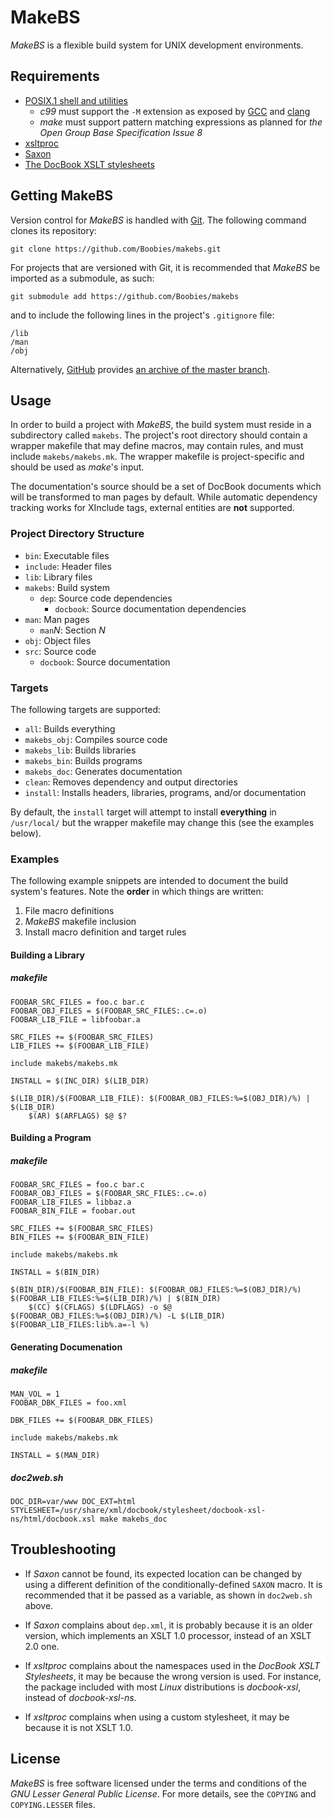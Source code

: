 MakeBS
======

*MakeBS* is a flexible build system for UNIX development environments.

Requirements
------------

* [POSIX.1 shell and utilities](http://pubs.opengroup.org/onlinepubs/9699919799/idx/xcu.html)
    * *c99* must support the `-M` extension as exposed by [GCC](https://gcc.gnu.org/) and [clang](http://clang.llvm.org/)
    * *make* must support pattern matching expressions as planned for *the Open Group Base Specification Issue 8*
* [xsltproc](http://xmlsoft.org/XSLT/xsltproc2.html)
* [Saxon](http://www.saxonica.com/welcome/welcome.xml)
* [The DocBook XSLT stylesheets](https://github.com/docbook/xslt10-stylesheets/releases)

Getting MakeBS
--------------

Version control for *MakeBS* is handled with [Git](http://git-scm.com/). The following command clones its repository:

    git clone https://github.com/Boobies/makebs.git

For projects that are versioned with Git, it is recommended that *MakeBS* be imported as a submodule, as such:

    git submodule add https://github.com/Boobies/makebs

and to include the following lines in the project's `.gitignore` file:

    /lib
    /man
    /obj

Alternatively, [GitHub](https://github.com/) provides [an archive of the master branch](https://github.com/Boobies/makebs/archive/master.zip).

Usage
-----

In order to build a project with *MakeBS*, the build system must reside in a subdirectory called `makebs`. The project's root directory should contain a
wrapper makefile that may define macros, may contain rules, and must include `makebs/makebs.mk`. The wrapper makefile is project-specific and should be used as
*make*'s input.

The documentation's source should be a set of DocBook documents which will be transformed to man pages by default. While automatic dependency tracking works
for XInclude tags, external entities are **not** supported.

### Project Directory Structure

* `bin`: Executable files
* `include`: Header files
* `lib`: Library files
* `makebs`: Build system
    * `dep`: Source code dependencies
        * `docbook`: Source documentation dependencies
* `man`: Man pages
    * `man`_N_: Section _N_
* `obj`: Object files
* `src`: Source code
    * `docbook`: Source documentation

### Targets

The following targets are supported:

* `all`: Builds everything
* `makebs_obj`: Compiles source code
* `makebs_lib`: Builds libraries
* `makebs_bin`: Builds programs
* `makebs_doc`: Generates documentation
* `clean`: Removes dependency and output directories
* `install`: Installs headers, libraries, programs, and/or documentation

By default, the `install` target will attempt to install **everything** in `/usr/local/` but the wrapper makefile may change this (see the examples below).

### Examples

The following example snippets are intended to document the build system's features. Note the **order** in which things are written:

1. File macro definitions
2. *MakeBS* makefile inclusion
3. Install macro definition and target rules

#### Building a Library

##### makefile

    FOOBAR_SRC_FILES = foo.c bar.c
    FOOBAR_OBJ_FILES = $(FOOBAR_SRC_FILES:.c=.o)
    FOOBAR_LIB_FILE = libfoobar.a

    SRC_FILES += $(FOOBAR_SRC_FILES)
    LIB_FILES += $(FOOBAR_LIB_FILE)

    include makebs/makebs.mk

    INSTALL = $(INC_DIR) $(LIB_DIR)

    $(LIB_DIR)/$(FOOBAR_LIB_FILE): $(FOOBAR_OBJ_FILES:%=$(OBJ_DIR)/%) | $(LIB_DIR)
    	$(AR) $(ARFLAGS) $@ $?

#### Building a Program

##### makefile

    FOOBAR_SRC_FILES = foo.c bar.c
    FOOBAR_OBJ_FILES = $(FOOBAR_SRC_FILES:.c=.o)
    FOOBAR_LIB_FILES = libbaz.a
    FOOBAR_BIN_FILE = foobar.out

    SRC_FILES += $(FOOBAR_SRC_FILES)
    BIN_FILES += $(FOOBAR_BIN_FILE)

    include makebs/makebs.mk

    INSTALL = $(BIN_DIR)

    $(BIN_DIR)/$(FOOBAR_BIN_FILE): $(FOOBAR_OBJ_FILES:%=$(OBJ_DIR)/%) $(FOOBAR_LIB_FILES:%=$(LIB_DIR)/%) | $(BIN_DIR)
    	$(CC) $(CFLAGS) $(LDFLAGS) -o $@ $(FOOBAR_OBJ_FILES:%=$(OBJ_DIR)/%) -L $(LIB_DIR) $(FOOBAR_LIB_FILES:lib%.a=-l %)

#### Generating Documenation

##### makefile

    MAN_VOL = 1
    FOOBAR_DBK_FILES = foo.xml

    DBK_FILES += $(FOOBAR_DBK_FILES)

    include makebs/makebs.mk

    INSTALL = $(MAN_DIR)

##### doc2web.sh

    DOC_DIR=var/www DOC_EXT=html STYLESHEET=/usr/share/xml/docbook/stylesheet/docbook-xsl-ns/html/docbook.xsl make makebs_doc

Troubleshooting
---------------

*   If *Saxon* cannot be found, its expected location can be changed by using a different definition of the conditionally-defined `SAXON` macro. It is
    recommended that it be passed as a variable, as shown in `doc2web.sh` above.

*   If *Saxon* complains about `dep.xml`, it is probably because it is an older version, which implements an XSLT 1.0 processor, instead of an XSLT 2.0 one.

*   If *xsltproc* complains about the namespaces used in the *DocBook XSLT Stylesheets*, it may be because the wrong version is used. For instance, the package
    included with most *Linux* distributions is *docbook-xsl*, instead of *docbook-xsl-ns*.

*   If *xsltproc* complains when using a custom stylesheet, it may be because it is not XSLT 1.0.

License
-------

*MakeBS* is free software licensed under the terms and conditions of the *GNU Lesser General Public License*. For more details, see the `COPYING` and
`COPYING.LESSER` files.


